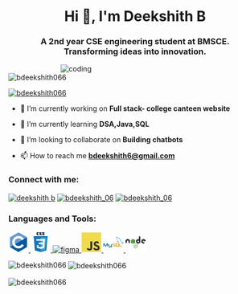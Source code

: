 <h1 align="center">Hi 👋, I'm Deekshith B</h1>
<h3 align="center">A 2nd year CSE engineering student at BMSCE.<br> Transforming ideas into innovation.</h3>
<img align="right" alt="coding" width="400" src="https://thumbs.dreamstime.com/b/his-office-guy-programmer-sits-front-computer-screen-to-write-software-code-concept-ai-generative-his-270562642.jpg">

<p align="left"> <img src="https://komarev.com/ghpvc/?username=bdeekshith066&label=Profile%20views&color=0e75b6&style=flat" alt="bdeekshith066" /> </p>

<p align="left"> <a href="https://github.com/ryo-ma/github-profile-trophy"><img src="https://github-profile-trophy.vercel.app/?username=bdeekshith066" alt="bdeekshith066" /></a> </p>

- 🔭 I’m currently working on **Full stack- college canteen website**

- 🌱 I’m currently learning **DSA,Java,SQL**

- 👯 I’m looking to collaborate on **Building chatbots**

- 📫 How to reach me **bdeekshith6@gmail.com**

<h3 align="left">Connect with me:</h3>
<p align="left">
<a href="https://www.linkedin.com/in/deekshith2912/" target="blank"><img align="center" src="https://raw.githubusercontent.com/rahuldkjain/github-profile-readme-generator/master/src/images/icons/Social/linked-in-alt.svg" alt="deekshith b" height="30" width="40" /></a>
<a href="https://instagram.com/bdeekshith_06" target="blank"><img align="center" src="https://raw.githubusercontent.com/rahuldkjain/github-profile-readme-generator/master/src/images/icons/Social/instagram.svg" alt="bdeekshith_06" height="30" width="40" /></a>
<a href="https://youtube.com/@bdeekshith_06?si=WK8_tdFbrh0BpZEN" target="blank"><img align="center" src="https://raw.githubusercontent.com/rahuldkjain/github-profile-readme-generator/master/src/images/icons/Social/youtube.svg" alt="bdeekshith_06" height="30" width="40" /></a>
</p>

<h3 align="left">Languages and Tools:</h3>
<p align="left"> <a href="https://www.cprogramming.com/" target="_blank" rel="noreferrer"> <img src="https://raw.githubusercontent.com/devicons/devicon/master/icons/c/c-original.svg" alt="c" width="40" height="40"/> </a> <a href="https://www.w3schools.com/css/" target="_blank" rel="noreferrer"> <img src="https://raw.githubusercontent.com/devicons/devicon/master/icons/css3/css3-original-wordmark.svg" alt="css3" width="40" height="40"/> </a> <a href="https://www.figma.com/" target="_blank" rel="noreferrer"> <img src="https://www.vectorlogo.zone/logos/figma/figma-icon.svg" alt="figma" width="40" height="40"/> </a> <a href="https://developer.mozilla.org/en-US/docs/Web/JavaScript" target="_blank" rel="noreferrer"> <img src="https://raw.githubusercontent.com/devicons/devicon/master/icons/javascript/javascript-original.svg" alt="javascript" width="40" height="40"/> </a> <a href="https://www.mysql.com/" target="_blank" rel="noreferrer"> <img src="https://raw.githubusercontent.com/devicons/devicon/master/icons/mysql/mysql-original-wordmark.svg" alt="mysql" width="40" height="40"/> </a> <a href="https://nodejs.org" target="_blank" rel="noreferrer"> <img src="https://raw.githubusercontent.com/devicons/devicon/master/icons/nodejs/nodejs-original-wordmark.svg" alt="nodejs" width="40" height="40"/> </a> </p>

<p><img align="left" src="https://github-readme-stats.vercel.app/api/top-langs?username=bdeekshith066&show_icons=true&locale=en&layout=compact" alt="bdeekshith066" /></p>

<p>&nbsp;<img align="center" src="https://github-readme-stats.vercel.app/api?username=bdeekshith066&show_icons=true&locale=en" alt="bdeekshith066" /></p>

<p><img align="center" src="https://github-readme-streak-stats.herokuapp.com/?user=bdeekshith066&" alt="bdeekshith066" /></p>
